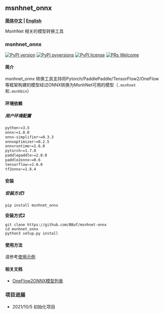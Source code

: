 ## msnhnet_onnx

**[简体中文](README.md) | [English](README_en.md)**

MsnhNet 相关的模型转换工具

### msnhnet_onnx

[![PyPI version](https://img.shields.io/pypi/v/msnhnet-onnx.svg)](https://pypi.python.org/pypi/msnhnet-onnx/)
[![PyPI pyversions](https://img.shields.io/pypi/pyversions/msnhnet-onnx.svg)](https://pypi.python.org/pypi/msnhnet-onnx/)
[![PyPI license](https://img.shields.io/pypi/l/msnhnet-onnx.svg)](https://pypi.python.org/pypi/msnhnet-onnx/)
[![PRs Welcome](https://img.shields.io/badge/PRs-welcome-brightgreen.svg)](https://github.com/BBuf/msnhnet-onnx/pulls)

#### 简介

msnhnet_onnx 转换工具支持将Pytorch/PaddlePaddle/TensorFlow2/OneFlow等框架构建的模型经过ONNX转换为MsnhNet可用的模型（`.msnhnet`和`.msnhbin`）

#### 环境依赖

##### 用户环境配置

```sh
python>=3.5
onnx>=1.8.0
onnx-simplifier>=0.3.3
onnxoptimizer>=0.2.5
onnxruntime>=1.6.0
pytorch>=1.7.0
paddlepaddle>=2.0.0
paddle2onnx>=0.6
tensorflow>=2.0.0
tf2onnx>=1.8.4
```

#### 安装

##### 安装方式1

```sh
pip install msnhnet_onnx
```

**安装方式2**

```
git clone https://github.com/BBuf/msnhnet-onnx
cd msnhnet_onnx
python3 setup.py install
```

#### 使用方法

请参考[使用示例](examples/README.md)

#### 相关文档

- [OneFlow2ONNX模型列表](docs/msnhnet2onnx/msnhnet2onnx_model_zoo.md)


### 项目进展


- 2021/10/5 初始化项目




